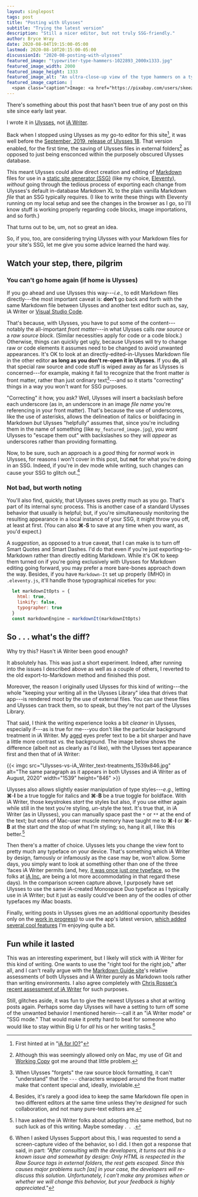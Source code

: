 ```yaml
---
layout: singlepost
tags: post
title: "Posting with Ulysses"
subtitle: "Trying the latest version"
description: "Still a nicer editor, but not truly SSG-friendly."
author: Bryce Wray
date: 2020-08-04T19:15:00-05:00
lastmod: 2020-08-10T20:15:00-05:00
discussionId: "2020-08-posting-with-ulysses"
featured_image: "typewriter-type-hammers-1022893_2000x1333.jpg"
featured_image_width: 2000
featured_image_height: 1333
featured_image_alt: "An ultra-close-up view of the type hammers on a typewriter"
featured_image_caption: |
  <span class="caption">Image: <a href="https://pixabay.com/users/skeeze-272447/?utm_source=link-attribution&amp;utm_medium=referral&amp;utm_campaign=image&amp;utm_content=1022893">skeeze</a> from <a href="https://pixabay.com/?utm_source=link-attribution&amp;utm_medium=referral&amp;utm_campaign=image&amp;utm_content=1022893">Pixabay</a></span>
---
```


There's something about this post that hasn't been true of any post on this site since early last year.

I wrote it in [Ulysses](https://ulysses.app), not [iA Writer](https://ia.net/writer).

Back when I stopped using Ulysses as my go-to editor for this site[^1], it was well before the [September, 2019, release of Ulysses 18](https://ulysses.app/releases/). That version enabled, for the first time, the saving of Ulysses files in external folders[^2] as opposed to just being ensconced within the purposely obscured Ulysses database.

This meant Ulysses could allow direct creation and editing of [Markdown](https://daringfireball.net/projects/markdown) files for use in a [static site generator (SSG)](https://staticgen.com) (like my choice, [Eleventy](https://11ty.dev)), *without* going through the tedious process of exporting each change from Ulysses's default in-database Markdown&nbsp;XL to the plain vanilla Markdown *file* that an SSG typically requires. (I like to write these things with Eleventy running on my local setup and see the changes in the browser as I go, so I'll know stuff is working properly regarding code blocks, image importations, and so forth.)

That turns out to be, um, not so great an idea.

So, if you, too, are considering trying Ulysses with your Markdown files for your site's SSG, let me give you some advice learned the hard way.

## Watch your step, there, pilgrim

### You can't go home again (if home is Ulysses)

If you go ahead and use Ulysses this way---*i.e.*, to edit Markdown files directly---the most important caveat is: **don't** go back and forth with the same Markdown file between Ulysses and another text editor such as, say, iA Writer or [Visual Studio Code](https://code.visualstudio.com).

That's because, with Ulysses, you have to put some of the content---notably the all-important *front matter*---in what Ulysses calls *raw source* or a *raw source block*. (Similar necessities apply for code or a code block.) Otherwise, things can quickly get ugly, because Ulysses will try to change raw or code elements it assumes need to be changed to avoid unwanted appearances. It's OK to look at an directly-edited-in-Ulysses Markdown file in the other editor **as long as you don't re-open it in Ulysses**. If you **do**, all that special raw source and code stuff is wiped away as far as Ulysses is concerned---for example, making it fail to recognize that the front matter *is* front matter, rather than just ordinary text[^3]---and so it starts "correcting" things in a way you won't want for SSG purposes.

"Correcting" it how, you ask? Well, Ulysses will insert a backslash before each underscore (as in, an underscore in an image *file name* you're referencing in your front matter). That's because the use of underscores, like the use of asterisks, allows the delineation of italics or boldfacing in Markdown *but* Ulysses "helpfully" assumes that, since you're including them in the name of something (like `my_featured_image.jpg`), you *want* Ulysses to "escape them out" with backslashes so they will *appear* as underscores rather than providing formatting.

Now, to be sure, such an approach is a *good* thing for *normal* work in Ulysses, for reasons I won't cover in this post, but **not** for what you're doing in an SSG. Indeed, if you're in dev mode while writing, such changes can cause your SSG to glitch out.[^4]

### Not bad, but worth noting

You'll also find, quickly, that Ulysses saves pretty much as you go. That's part of its internal sync process. This is another case of a standard Ulysses behavior that usually is helpful; but, if you're simultaneously monitoring the resulting appearance in a local instance of your SSG, it might throw you off, at least at first. (You can also **&#8984;**-**S** to save at any time when you want, as you'd expect.)

A *suggestion*, as opposed to a true caveat, that I can make is to turn off Smart Quotes and Smart Dashes. I'd do that even if you're just exporting-to-Markdown rather than directly editing Markdown. While it's OK to keep them turned on if you're going exclusively with Ulysses for Markdown editing going forward, you may prefer a more bare-bones approach down the way. Besides, if you have `Markdown-It` set up properly (IMHO) in `.eleventy.js`, it'll handle those typographical niceties for you:

```js
  let markdownItOpts = {
    html: true,
    linkify: false,
    typographer: true
  }
  const markdownEngine = markdownIt(markdownItOpts)
```

## So&nbsp;.&nbsp;.&nbsp;. what's the diff?

Why try this? Hasn't iA Writer been good enough?

It absolutely has. This was just a short experiment. Indeed, after running into the issues I described above as well as a couple of others, I reverted to the old export-to-Markdown method and finished this post.

Moreover, the reason I originally used Ulysses for this kind of writing---the whole "keeping your writing all in the Ulysses Library" idea that drives that app---is rendered moot by the use of external files. You can *use* these files and Ulysses can track them, so to speak, but they're not part of the Ulysses Library.

That said, I think the writing experience looks a bit *cleaner* in Ulysses, especially if---as is true for me---you don't like the particular background treatment in iA Writer. My [aged](/posts/2019/09/now-im-sixty-four) eyes prefer text to be a bit sharper and have a little more contrast *vs.* the background. The image below shows the difference (albeit not as clearly as I'd like), with the Ulysses text appearance first and then that of iA Writer:

{{< imgc src="Ulysses-vs-iA_Writer_text-treatments_1539x846.jpg" alt="The same paragraph as it appears in both Ulysses and iA Writer as of August, 2020" width="1539" height="846" >}}

Ulysses also allows slightly easier manipulation of type styles---*e.g.*, letting **&#8984;**-**I** be a true toggle for italics and **&#8984;**-**B** be a true toggle for boldface. With iA Writer, those  keystrokes *start* the styles but also, if you use either again while still in the text you're styling, *un*-style the text. It's true that, in iA Writer (as in Ulysses), you can manually space past the `*` or `**` at the end of the text; but eons of Mac-user muscle memory have taught me to **&#8984;**-**I** or **&#8984;**-**B** at the start *and* the stop of what I'm styling; so, hang it all, I like this better.[^5]

Then there's a matter of choice. Ulysses lets you change the view font to pretty much any typeface on your device. That's something which iA Writer by design, famously or infamously as the case may be, won't allow. Some days, you simply want to look at something other than one of the three ’faces iA Writer permits (and, hey, [it was once just *one* typeface](https://ia.net/topics/in-search-of-the-perfect-writing-font), so the folks at [iA Inc.](https://ia.net) are being a lot more accommodating in that regard these days). In the comparison screen capture above, I purposely have set Ulysses to use the same iA-created Monospace Duo typeface as I typically use in iA Writer; but it just as easily could've been any of the oodles of other typefaces my iMac boasts.

Finally, writing posts in Ulysses gives me an additional opportunity (besides only on the [work in progress](/posts/2020/06/why-kept-ulysses)) to use the app's latest version, [which added several cool features](https://blog.ulysses.app/ulysses-20/) I'm enjoying quite a bit.

## Fun while it lasted

This was an interesting experiment, but I likely will stick with iA Writer for this kind of writing. One wants to use the "right tool for the right job," after all, and I can't really argue with the [Markdown Guide site](https://www.markdownguide.org/tools/)'s relative assessments of both Ulysses and iA Writer purely as Markdown tools rather than writing environments. I also agree completely with [Chris Rosser's recent assessment of iA Writer](https://chrisrosser.net/posts/2020/07/17/ia-writer-56-review/) for such purposes.

Still, glitches aside, it was fun to give the newest Ulysses a shot at writing posts again. Perhaps some day Ulysses will have a setting to turn off some of the unwanted behavior I mentioned herein---call it an "iA Writer mode" or "SSG mode." That would make it pretty hard to beat for someone who would like to stay within Big U for *all* his or her writing tasks.[^6]

[^1]:	First hinted at in "[iA for IO?](/posts/2019/02/ia-for-io)"

[^2]:	Although this was seemingly allowed only on Mac, my use of Git and [Working Copy](/posts/2019/07/roger-copy) got me around that little problem.

[^3]:	When Ulysses "forgets" the raw source block formatting, it can't "understand" that the ```---``` characters wrapped around the front matter make that content special and, ideally, inviolable.

[^4]:	Besides, it's rarely a good idea to keep the same Markdown file open in two different editors at the same time unless they're *designed* for such collaboration, and not many pure-text editors are.

[^5]:	I have asked the iA Writer folks about adopting this same method, but no such luck as of this writing. Maybe someday&nbsp;. &nbsp;. &nbsp;.

[^6]:	When I asked Ulysses Support about this, I was requested to send a screen-capture video of the behavior, so I did. I then got a response that said, in part: *"After consulting with the developers, it turns out this is a known issue and somewhat by design: Only HTML is respected in the Raw Source tags in external folders, the rest gets escaped. Since this causes major problems such [as] in your case, the developers will re-discuss this solution. Unfortunately, I can't make any promises when or whether we will change this behavior, but your feedback is highly appreciated."*